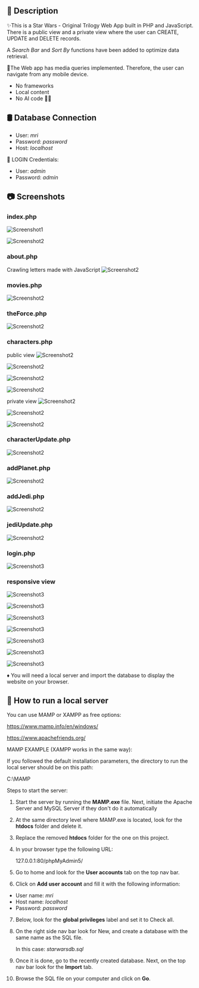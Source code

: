 ## 📄 Description

✨This is a Star Wars - Original Trilogy Web App built in PHP and JavaScript.
There is a public view and a private view where the user can CREATE, UPDATE and DELETE records.

A <i>Search Bar</i> and <i>Sort By</i> functions have been added to optimize data retrieval.

📱The Web app has media queries implemented. Therefore, the user can navigate from any mobile device.

* No frameworks
* Local content
* No AI code 🚫🤖


## 🛢️ Database Connection

- User: <i>mri</i> 
- Password: <i>password</i>
- Host: <i>localhost</i>

🔑 LOGIN Credentials:

- User: <i>admin</i>
- Password: <i>admin</i>


## 📷 Screenshots

### index.php
![Screenshot1](screenshots/Screenshot7.webp)

![Screenshot2](screenshots/Screenshot8.webp)

### about.php

Crawling letters made with JavaScript
![Screenshot2](screenshots/Screenshot9.webp)

### movies.php
![Screenshot2](screenshots/Screenshot10.webp)

### theForce.php
![Screenshot2](screenshots/Screenshot17.webp)

### characters.php
public view
![Screenshot2](screenshots/Screenshot11.webp)

![Screenshot2](screenshots/Screenshot18.webp)

![Screenshot2](screenshots/Screenshot28.webp)

![Screenshot2](screenshots/Screenshot29.webp)

private view
![Screenshot2](screenshots/Screenshot12.webp)

![Screenshot2](screenshots/Screenshot11.webp)

![Screenshot2](screenshots/Screenshot14.webp)

### characterUpdate.php
![Screenshot2](screenshots/Screenshot15.webp)

### addPlanet.php
![Screenshot2](screenshots/Screenshot20.webp)

### addJedi.php
![Screenshot2](screenshots/Screenshot13.webp)

### jediUpdate.php
![Screenshot2](screenshots/Screenshot16.webp)

### login.php
![Screenshot3](screenshots/Screenshot19.webp)

### responsive view

![Screenshot3](screenshots/Screenshot23.webp)

![Screenshot3](screenshots/Screenshot22.webp)

![Screenshot3](screenshots/Screenshot21.webp)

![Screenshot3](screenshots/Screenshot24.webp)

![Screenshot3](screenshots/Screenshot25.webp)

![Screenshot3](screenshots/Screenshot26.webp)

![Screenshot3](screenshots/Screenshot27.webp)



♦️ You will need a local server and import the database to display the website on your browser. 

## 📒 How to run a local server

You can use MAMP or XAMPP as free options:

https://www.mamp.info/en/windows/

https://www.apachefriends.org/

MAMP EXAMPLE (XAMPP works in the same way):

If you followed the default installation parameters, the directory to run the local server should be on this path: 

   C:\MAMP

Steps to start the server:

1. Start the server by running the <strong>MAMP.exe</strong> file. Next, initiate the Apache Server and MySQL Server if they don't do it automatically

2. At the same directory level where MAMP.exe is located, look for the <strong>htdocs</strong> folder and delete it.

3. Replace the removed <strong>htdocs</strong> folder for the one on this project.

4. In your browser type the following URL: 

   127.0.0.1:80/phpMyAdmin5/

5. Go to home and look for the <strong>User accounts</strong> tab on the top nav bar.

6. Click on <strong>Add user account</strong> and fill it with the following information: 

  - User name: <i>mri</i>
  - Host name: <i>localhost</i>
  - Password: <i>password</i>

7. Below, look for the <strong>global privileges</strong> label and set it to Check all.

8. On the right side nav bar look for New, and create a database with the same name as the SQL file. 

   In this case:  <i>starwarsdb.sql</i>

9. Once it is done, go to the recently created database. Next, on the top nav bar look for the <strong>Import</strong> tab.

10. Browse the SQL file on your computer and click on <strong>Go</strong>.
  




